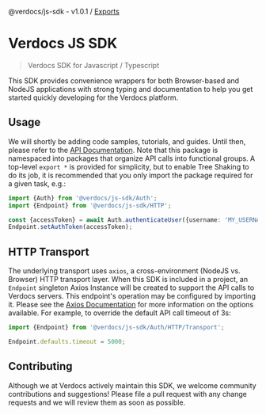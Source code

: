 @verdocs/js-sdk - v1.0.1 / [Exports](modules.md)

# Verdocs JS SDK

> Verdocs SDK for Javascript / Typescript

This SDK provides convenience wrappers for both Browser-based and NodeJS applications with strong typing and documentation to help
you get started quickly developing for the Verdocs platform.

## Usage

We will shortly be adding code samples, tutorials, and guides. Until then, please refer to the
[API Documentation](https://github.com/Verdocs/js-sdk/tree/main/doc-md). Note that this package is namespaced into packages that organize
API calls into functional groups. A top-level `export *` is provided for simplicity, but to enable Tree Shaking to do its job, it is
recommended that you only import the package required for a given task, e.g.:

```typescript
import {Auth} from '@verdocs/js-sdk/Auth';
import {Endpoint} from '@verdocs/js-sdk/HTTP';

const {accessToken} = await Auth.authenticateUser({username: 'MY_USERNAME', password: 'MY_PASSWORD'});
Endpoint.setAuthToken(accessToken);
```

## HTTP Transport

The underlying transport uses `axios`, a cross-environment (NodeJS vs. Browser) HTTP transport layer. When this SDK is included in a
project, an `Endpoint` singleton Axios Instance will be created to support the API calls to Verdocs servers. This endpoint's operation
may be configured by importing it. Please see the [Axios Documentation](https://github.com/axios/axios) for more information on the
options available. For example, to override the default API call timeout of 3s:

```typescript
import {Endpoint} from '@verdocs/js-sdk/Auth/HTTP/Transport';

Endpoint.defaults.timeout = 5000;
```

## Contributing

Although we at Verdocs actively maintain this SDK, we welcome community contributions and suggestions! Please file a pull request
with any change requests and we will review them as soon as possible.
